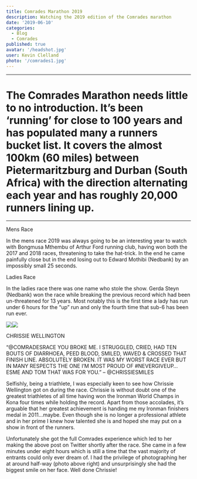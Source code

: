 ```yaml
---
title: Comrades Marathon 2019
description: Watching the 2019 edition of the Comrades marathon
date: '2019-06-10'
categories:
  - Blog
  - Comrades
published: true
avatar: '/headshot.jpg'
user: Kevin Clelland
photo: '/comrades1.jpg'
---
```


<div class="mx-auto grid w-full max-w-7xl grid-cols-1 md:grid-cols-4 gap-4 p-4">



<div class="col-span-2 p-4">
<hr class="m-auto my-4 w-[150px] border-2 border-black" />
<h1 class="text-center font-serif text-xl font-bold">The Comrades Marathon needs little to no introduction. It’s been ‘running’ for close to 100 years and has populated many a runners bucket list. It covers the almost 100km (60 miles) between Pietermaritzburg and Durban (South Africa) with the direction alternating each year and has roughly 20,000 runners lining up.</h1>
<hr class="m-auto my-4 w-[150px] border-2 border-black" />

<p class="text-4xl p-4">Mens Race</p>
<p class="text-xl p-4">In the mens race 2019 was always going to be an interesting year to watch with Bongmusa Mthembu of Arthur Ford running club, having won both the 2017 and 2018 races, threatening to take the hat-trick. In the end he came painfully close but in the end losing out to Edward Mothibi (Nedbank) by an impossibly small 25 seconds.</p>

<p class="text-4xl p-4">Ladies Race</p>
<p class="text-xl p-4">In the ladies race there was one name who stole the show. Gerda Steyn (Nedbank) won the race while breaking the previous record which had been un-threatened for 13 years. Most notably this is the first time a lady has run under 6 hours for the “up” run and only the fourth time that sub-6 has been run ever.</p>

<div class="flex p-4 mx-auto justify-center"><img src="comrades2.jpg" class="w-1/3 p-4"><img src="comrades3.jpg" class="w-1/3 p-4"></div>

<p class="text-4xl text-center p-4">CHRISSIE WELLINGTON</p>
<p class="text-xl italic text-center p-4">“@COMRADESRACE YOU BROKE ME. I STRUGGLED, CRIED, HAD TEN BOUTS OF DIARRHOEA, PEED BLOOD, SMILED, WAVED & CROSSED THAT FINISH LINE. ABSOLUTELY BROKEN. IT WAS MY WORST RACE EVER BUT IN MANY RESPECTS THE ONE I’M MOST PROUD OF #NEVERGIVEUP…ESME AND TOM THAT WAS FOR YOU.” – @CHRISSIESMILES</p>

<p class="text-xl p-4">Selfishly, being a triathlete, I was especially keen to see how Chrissie Wellington got on during the race. Chrissie is without doubt one of the greatest triathletes of all time having won the Ironman World Champs in Kona four times while holding the record. Apart from those accolades, it’s arguable that her greatest achievement is handing me my Ironman finishers medal in 2011…maybe. Even though she is no longer a professional athlete and in her prime I knew how talented she is and hoped she may put on a show in front of the runners.</p>

<p class="text-xl p-4">Unfortunately she got the full Comrades experience which led to her making the above post on Twitter shortly after the race. She came in a few minutes under eight hours which is still a time that the vast majority of entrants could only ever dream of. I had the privilege of photographing her at around half-way (photo above right) and unsurprisingly she had the biggest smile on her face. Well done Chrissie!</p>




</div>
</div>

